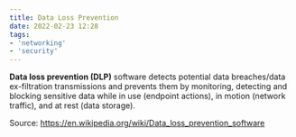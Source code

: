 ```yaml
---
title: Data Loss Prevention
date: 2022-02-23 12:28
tags:
- 'networking'
- 'security'
---
```


**Data loss prevention (DLP)** software detects potential data breaches/data
ex-filtration transmissions and prevents them by monitoring, detecting and
blocking sensitive data while in use (endpoint actions), in motion (network
traffic), and at rest (data storage). 

Source: https://en.wikipedia.org/wiki/Data_loss_prevention_software

